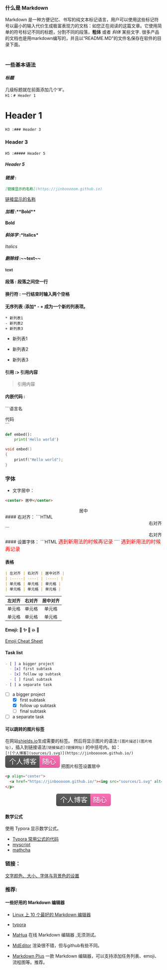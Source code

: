 ﻿
### 什么是 Markdown

Markdown 是一种方便记忆、书写的纯文本标记语言，用户可以使用这些标记符号以最小的输入代价生成极富表现力的文档：如您正在阅读的这篇文章。它使用简单的符号标记不同的标题，分割不同的段落，**粗体** 或者 *斜体* 某些文字.
很多产品的文档也是用markdown编写的，并且以“README.MD”的文件名保存在软件的目录下面。               
　　
### 一些基本语法  
#### *标题*
几级标题就在前面添加几个‘#’。  
`H1：# Header 1`   
# Header 1
`H3 :### Header 3`
### Header 3
`H5 :##### Header 5`     
##### Header 5 
#### *链接* :
```markdown
[链接显示的名称](https://jinbooooom.github.io)
```
[链接显示的名称](https://jinbooooom.github.io)        
#### *加粗* :\*\*Bold**
**Bold**  
#### *斜体字* :\*Italics*
*Italics*  
#### *删除线* :\~~text~~
~~text~~  
#### 段落 : 段落之间空一行           
#### 换行符 : 一行结束时输入两个空格           
#### 无序列表 :添加\* - + 成为一个新的列表项。  
```
* 新列表1  
- 新列表2  
+ 新列表3  
```
* 新列表1
- 新列表2
+ 新列表3

#### 引用 :\> 引用内容 
> 引用内容

#### 内嵌代码 : 

\`\`\`语言名 

代码  
\`\`\`
```python
def embed():
    print('Hello world')
```
```c
void embed()
{
    printf("Hello world");
}
```
### 字体
- 文字居中：
```HTML
<center> 居中</center>
```
<center> 居中</center>
#### 右对齐：
```HTML
<div style="text-align: right"> 右对齐 </div>
```
<div style="text-align: right"> 右对齐 </div>
#### 设置字体：
```HTML
<font color=red size=3 face="黑体">遇到新用法的时候再记录</font>
````
<font color=red size=3 face="黑体">遇到新用法的时候再记录</font>  

#### 表格
```markdown
| 左对齐 | 右对齐 | 居中对齐 |
| :-----| ----: | :----: |
| 单元格 | 单元格 | 单元格 |
| 单元格 | 单元格 | 单元格 |
```
| 左对齐 | 右对齐 | 居中对齐 |
| :-----| ----: | :----: |
| 单元格 | 单元格 | 单元格 |
| 单元格 | 单元格 | 单元格 |

#### Emoji: :panda_face: :sparkles: :camel: :boom: :pig:

[Emoji Cheat Sheet](http://www.emoji-cheat-sheet.com/)

#### Task list
```markdown
- [ ] a bigger project
  - [x] first subtask
  - [x] follow up subtask
  - [ ] final subtask
- [ ] a separate task
```

- [ ] a bigger project
  - [x] first subtask
  - [x] follow up subtask
  - [ ] final subtask
- [ ] a separate task

#### 可以跳转的图片标签
在网站[shields.io](https://shields.io/)生成需要的标签。
然后将显示图片的语法`![图片描述](图片地址)`，插入到链接语法`[链接描述](链接网址)` 的中括号内。如：  
`[![个人博客](sources/1.svg)](https://jinbooooom.github.io/)`  
[![个人博客](sources/1.svg)](https://jinbooooom.github.io/)
把图片标签设置居中    

```HTML
<p align="center">
  <a href="https://jinbooooom.github.io/"><img src="sources/1.svg" alt="博客"></a>
</p>
```
<p align="center">
  <a href="https://jinbooooom.github.io/"><img src="sources/1.svg" alt="博客"></a>
</p>

#### 数学公式

使用 Typora 显示数学公式。

- [Typora 常用公式的代码](https://blog.csdn.net/mingzhuo_126/article/details/82722455)
- [myscript](https://webdemo.myscript.com/views/math/index.html#)
- [mathcha](https://www.mathcha.io/)
### 链接：

[文字颜色、大小、字体与背景色的设置](https://blog.csdn.net/SimonITer/article/details/52249694)

### 推荐:  

#### 一些好用的 Markdown 编辑器  
- [Linux 上 10 个最好的 Markdown 编辑器](https://linux.cn/article-7623-1.html)

- [typora]()

- [MaHua](http://mahua.jser.me/?utm_source=mindstore.io) 在线 Markdown 编辑器 ,无须测试。  

- [MdEditor](https://www.mdeditor.com/) 渲染很不错，但与github有些不同。   

- [Markdown Plus](http://mdp.tylingsoft.com/) 一款 Markdown 编辑器，可以支持添加任务列表、emoji、流程图等。推荐。

  



